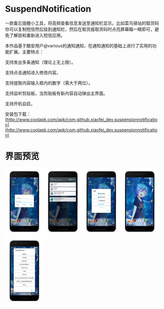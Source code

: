 # SuspendNotification

一款备忘提醒小工具，将高频查看信息发送至通知栏显示。比如菜鸟驿站的取货码你可以复制短信然后挂到通知栏，然后在取货报取货码时点亮屏幕瞄一眼即可，避免了解锁和重新进入短信应用。

本作品基于酷安用户@various的通知通知，在通知通知的基础上进行了实用的功能扩展。主要特点：

支持发出多条通知（理论上无上限）。

支持点击通知进入修改内容。

支持提取内容输入框内的数字（需大于两位）。

支持监听剪贴板，当剪贴板有新内容自动弹出主界面。

支持开机自启。

安装包下载：[http://www.coolapk.com/apk/com.github.xiaofei_dev.suspensionnotification](http://www.coolapk.com/apk/com.github.xiaofei_dev.suspensionnotification)

# 界面预览

<img src="https://github.com/xiaofei-dev/SuspendNotification/blob/master/art/enframe_2017-05-16-07-12-21.png" width="25%" height="25%"><img src="https://github.com/xiaofei-dev/SuspendNotification/blob/master/art/enframe_2017-05-16-07-12-30.png" width="25%" height="25%"><img src="https://github.com/xiaofei-dev/SuspendNotification/blob/master/art/enframe_2017-05-16-07-12-43.png" width="25%" height="25%"><img src="https://github.com/xiaofei-dev/SuspendNotification/blob/master/art/enframe_2017-05-13-19-49-19.png" width="25%" height="25%"><img src="https://github.com/xiaofei-dev/SuspendNotification/blob/master/art/enframe_2017-05-16-07-12-51.png" width="25%" height="25%">

